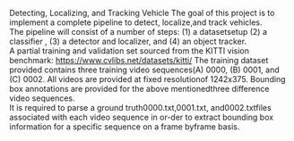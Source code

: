 Detecting, Localizing, and Tracking Vehicle
The goal of this project is to implement a complete pipeline to detect, localize,and track vehicles.  
The pipeline will consist of a number of steps:  (1) a datasetsetup  (2)  a  classifier ,  (3)  a  detector  and  localizer, and (4) an object tracker.  
A partial training and validation set sourced from the KITTI vision benchmark: https://www.cvlibs.net/datasets/kitti/
The  training  dataset provided  contains  three  training  video  sequences(A) 0000, (B) 0001, and (C) 0002.  All videos are provided at fixed resolutionof 1242x375.  Bounding box annotations are provided for the above mentionedthree difference video sequences.  
It is required to parse a ground truth0000.txt,0001.txt, and0002.txtfiles associated with each video sequence in or-der to extract bounding box information for a specific sequence on a frame byframe basis.
